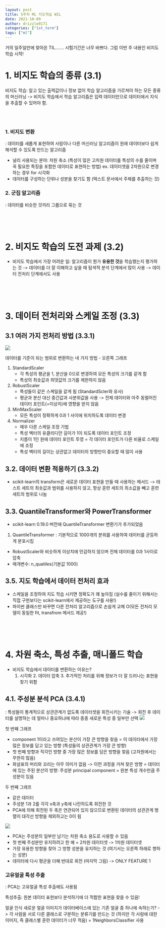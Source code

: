 ```yaml
---
layout: post
title: 5주차 ML 지도학습 WIL
date: 2021-10-09
author: drizzle0171
categories: ["1st_term"]
tags: ["ml"]
---
```


거의 일주일만에 찾아온 TIL.......
시험기간은 너무 바쁘다.
그럼 이번 주 내용인 비지도 학습 시작!

# 1. 비지도 학습의 종류 (3.1)
비지도 학습: 알고 있는 출력값이나 정보 없이 학습 알고리즘을 가르쳐야 하는 모든 종류의 머신러닝
-> 비지도 학습에서 학습 알고리즘은 입력 데이터만으로 데이터에서 지식을 추출할 수 있어야 함.

<br>
<br>

### 1. 비지도 변환

: 데이터를 새롭게 표현하여 사람이나 다른 머신러닝 알고리즘이 원래 데이터보다 쉽게 해석할 수 있도록 만드는 알고리즘

- 널리 사용되는 분야: 차원 축소 (특성이 많은 고차원 데이터를 특성의 수를 줄이며 꼭 필요한 특징을 포함한 데이터로 표현하는 방법) 
ex. 데이터셋을 2차원으로 변경하는 경우 for 시각화
-  데이터를 구성하는 단위나 성분을 찾기도 함 (텍스트 문서에서 주체를 추출하는 것)

### 2. 군집 알고리즘
: 데이터를 비슷한 것끼리 그룹으로 묶는 것

<br>
<br>
<br>

# 2. 비지도 학습의 도전 과제 (3.2)

- 비지도 학습에서 가장 어려운 일: 알고리즘이 뭔가 **유용한 것**을 학습했는지 평가하는 것
-> 데이터를 더 잘 이해하고 싶을 때 탐색적 분석 단계에서 많이 사용
-> 데이터 전처리 단계에서도 사용

<br>
<br>
<br>

# 3. 데이터 전처리와 스케일 조정 (3.3)
## 3.1 여러 가지 전처리 방법 (3.3.1)
![](https://images.velog.io/images/drizzle0171/post/b2f7247d-876e-436a-84d6-aca40863ce64/image.png)

데이터를 기준이 되는 범위로 변환하는 네 가지 방법 - 오른쪽 그래프

1. StandardScaler
	- 각 특성의 평균을 1, 분산을 0으로 변경하여 모든 특성의 크기를 같게 함
	- 특성의 최솟값과 최댓값의 크기를 제한하지 않음
2. RobustScaler
	- 특성들이 같은 스케일을 같게 됨 (StandardScler와 유사)
    - 평균과 분산 대신 중간값과 사분위값을 사용
   		-> 전체 데이터와 아주 동떨어진 데이터 포인트(=이상치)에 영향을 받지 않음
3. MinMaxScaler
	- 모든 특성이 정확하게 0과 1 사이에 위치하도록 데이터 변경
4. Normalizer
	- 매우 다른 스케일 조정 기법
    - 특성 벡터의 유클리디안 길이가 1이 되도록 데이터 포인트 조정
    - 지름이 1인 원에 데이터 포인트 투영 = 각 데이터 포인트가 다른 비율로 스케일에 조정
    - 특성 벡터의 길이는 상관없고 데이터의 방향만이 중요할 때 많이 사용

## 3.2. 데이터 변환 적용하기 (3.3.2)
- scikit-learn의 transform은 새로운 데이터 표현을 만들 때 사용하는 메서드
 	-> 테스트 세트의 최솟값과 범위를 사용하지 않고, 항상 훈련 세트의 최소값을 빼고 훈련 세트의 범위로 나눔
    
## 3.3. QuantileTransformer와 PowerTransformer
- scikit-learn 0.19.0 버전에 QuantileTransformer 변환기가 추가되었음


1. QuantileTransformer
: 기본적으로 1000개의 분위를 사용하여 데이터를 균등하게 분포시킴
- RobustScaler와 비슷하게 이상치에 민감하지 않으며 전체 데이터를 0과 1사이로 압축
- 매개변수: n_quatiles(기본값 1000)

## 3.5. 지도 학습에서 데이터 전처리 효과
- 스케일을 조정하여 지도 학습 시키면 정확도가 꽤 높아짐
	(실수를 줄이기 위해서는 직접 구현보다는 scikit-learn에서 제공하는 도구를 사용!)
- 파이썬 클래스만 바꾸면 다른 전처리 알고리즘으로 손쉽게 교체 O(모든 전처리 모델이 동일한 fit, transfrom 메서드 제공!)

<br>
<br>
<br>

# 4. 차원 축소, 특성 추출, 매니폴드 학습
- 비지도 학습에서 데이터를 변환하는 이유는?
	1. 시각화
    	2. 데이터 압축
        3. 추가적인 처리를 위해 정보가 더 잘 드러나는 표현을 찾기 위함
        
     
## 4.1. 주성분 분석 PCA (3.4.1)
: 특성들이 통계적으로 상관관계가 없도록 데이터셋을 회전시키는 기술 -> 회전 후 데이터를 설명하는 데 얼마나 중요하냐에 따라 종종 새로운 특성 중 일부만 선택
![](https://images.velog.io/images/drizzle0171/post/f36f9086-b6ae-4ad3-afd3-f6460f984399/image.png)

첫 번째 그래프
- component 1이라고 쓰여있는 분산이 가장 큰 방향을 찾음 = 이 데이터에서 가장 많은 정보를 담고 있는 방향 (특성들의 상관관계가 가장 큰 방향)
- 첫 번째 방향과 직각인 방향 중 가장 많은 정보를 담은 방향을 찾음 (고차원에서는 무한히 많음)
- 화살표의 머리와 꼬리는 아무 의미가 없음
-> 이런 과정을 거쳐 찾은 방향 = 데이터에 있는 주된 분산의 방향: 주성분 principal component = 원본 특성 개수만큼 주성분이 있음

 두 번째 그래프
- 같은 데이터
- 주성분 1과 2를 각각 x축과 y축에 나란하도록 회전한 것
- PCA에 의해 회전된 두 축은 연관되어 있지 않으므로 변환된 데이터의 상관관계 행렬이 대각선 방향을 제외하고는 0이 됨

![](https://images.velog.io/images/drizzle0171/post/7ceca73b-83f0-4021-9e10-08f994f7864a/image.png)


- PCA는 주성분의 일부만 남기는 차원 축소 용도로 사용할 수 있음
- 첫 번째 주성분만 유지하려고 한 예 = 2차원 데이터셋 -> 1차원 데이터셋
- 가장 유용한 방향을 찾아 그 방향 성분을 유지하는 것 (여기서는 오른쪽 하래로 향하는 성분)
- 데이터에 다시 평균을 더해 반대로 회전 (마지막 그림) -> ONLY FEATURE 1

### 고유얼굴 특성 추출
: PCA는 고유얼굴 특성 추출에도 사용됨
 
특성추출: 원본 데이터 표현보다 분석하기에 더 적합한 표현을 찾을 수 있음!

얼굴 인식
새로운 얼굴 이미지가 데이터베이스에 있는 기존 얼굴 중 하나에 속하는가?
-> 각 사람을 서로 다른 클래스로 구분하는 분류기를 만드는 것 (하지만 각 사람에 대한 이미지, 즉 클래스별 훈련 데이터가 너무 적음) = 1NeighborsClassifier 사용

